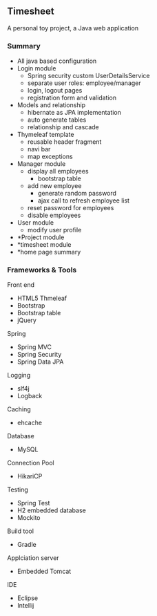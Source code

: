 ## Timesheet
A personal toy project, a Java web application

### Summary
- All java based configuration
- Login module
  - Spring security custom UserDetailsService
  - separate user roles: employee/manager
  - login, logout pages
  - registration form and validation
- Models and relationship
  - hibernate as JPA implementation
  - auto generate tables
  - relationship and cascade
- Thymeleaf template
  - reusable header fragment
  - navi bar
  - map exceptions
- Manager module
  - display all employees
    - bootstrap table
  - add new employee
    - generate random password
    - ajax call to refresh employee list
  - reset password for employees
  - disable employees
- User module
  - modify user profile
- *Project module
- *timesheet module
- *home page summary


### Frameworks & Tools
Front end
- HTML5 Thmeleaf
- Bootstrap
- Bootstrap table
- jQuery

Spring
- Spring MVC
- Spring Security
- Spring Data JPA

Logging
- slf4j
- Logback

Caching
- ehcache

Database
- MySQL

Connection Pool
- HikariCP

Testing
- Spring Test
- H2 embedded database
- Mockito

Build tool
- Gradle

Applciation server
- Embedded Tomcat

IDE
- Eclipse
- Intellij



